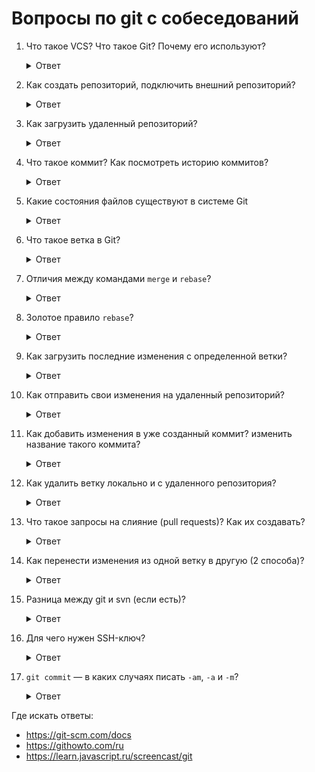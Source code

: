 # Вопросы по git с собеседований

1. Что такое VCS? Что такое Git? Почему его используют?

    <details>
      <summary>Ответ</summary>
      Version Control System (система контроля версий) — программное обеспечение для облегчения работы с изменяющейся информацией.

      https://ru.wikipedia.org/wiki/Система_управления_версиями

      Git — распределённая система контроля версий, которая даёт возможность разработчикам отслеживать изменения в файлах и работать совместно с другими разработчиками.

      Подход Git к хранению данных больше похож на набор снимков миниатюрной файловой системы. При каждом сохранении состояния своего проекта в Git, система запоминает, как выглядит каждый файл в этот момент, и сохраняет ссылку на этот снимок.
    </details>

1. Как создать репозиторий, подключить внешний репозиторий?

    <details>
      <summary>Ответ</summary>
      На примере пользователя `username`, создавшего репозиторий `project` на Гитхабе.

      ```
      git init
      git add <cписок файлов>
      git commit -m "first commit"
      git remote add origin git@github.com:username/project.git
      git push -u origin master
      ```
    </details>

1. Как загрузить удаленный репозиторий?

    <details>
      <summary>Ответ</summary>
      ```
      git clone git@github.com:username/project.git
      ```
    </details>

1. Что такое коммит? Как посмотреть историю коммитов?

    <details>
      <summary>Ответ</summary>
      Коммит — подтверждение изменений.

      История коммитов

      ```
      git log
      ```

      https://git-scm.com/book/ru/v2/Основы-Git-Просмотр-истории-коммитов
    </details>

1. Какие состояния файлов существуют в системе Git

    <details>
      <summary>Ответ</summary>
      В Git'е файлы могут находиться в одном из трёх состояний: зафиксированном, изменённом и подготовленном. "Зафиксированный" значит, что файл уже сохранён в вашей локальной базе. К изменённым относятся файлы, которые поменялись, но ещё не были зафиксированы. Подготовленные файлы — это изменённые файлы, отмеченные для включения в следующий коммит.

      Таким образом, в проектах, использующих Git, есть три части: каталог Git'а (Git directory), рабочий каталог (working directory) и область подготовленных файлов (staging area).
    </details>

1. Что такое ветка в Git?

    <details>
      <summary>Ответ</summary>
      Организованная система ссылок на коммиты.

      Ветка по умолчанию в Git'е называется `master`. Когда вы создаёте коммиты на начальном этапе, вам дана ветка `master`, указывающая на последний сделанный коммит. При каждом новом коммите она сдвигается вперёд автоматически.

      Ответвление от основной ветки осуществляется для работы с определенной фичей.
    </details>

1. Отличия между командами `merge` и `rebase`?

    <details>
      <summary>Ответ</summary>
      В Git'е есть два способа включить изменения из одной ветки в другую: `merge` (слияние) и `rebase` (перемещение).

      * `merge`

      Это более простая команда.

      Git создаёт новый снимок состояния, который является результатом трёхходового слияния, и автоматически создаёт новый коммит, который указывает на этот новый снимок состояния. Такой коммит называют коммит-слияние, так как он является особенным из-за того, что имеет больше одного предка.

      * `rebase`

      В этом случае находится общий предок для двух веток (на которой вы находитесь сейчас и на которую вы выполняете перемещение); для каждого из коммитов в текущей ветке берётся его дельта и сохраняется во временный файл; текущая ветка устанавливается на тот же коммит, что и ветка, на которую выполняется перемещение; и, наконец, одно за другим применяются все изменения. Таким образом, все коммиты переписываются с новыми значениями хешей.

      При этом история коммитов становится более аккуратной и красивой. Она выглядит как линейная последовательность коммитов, когда в действительности она выполнялась параллельно.

      https://git-scm.com/book/ru/v1/Ветвление-в-Git-Перемещение
    </details>

1. Золотое правило `rebase`?

    <details>
      <summary>Ответ</summary>
      Не перемещайте коммиты, которые вы уже отправили в публичный репозиторий.

      Если вы будете следовать этому указанию, всё будет хорошо. Если нет — люди возненавидят вас, вас будут презирать ваши друзья и семья.

      Правило вытекает из свойства `rebase` переписывать историю коммитов.
    </details>

1. Как загрузить последние изменения с определенной ветки?

    <details>
      <summary>Ответ</summary>
      ```
      git pull --rebase
      ```
    </details>

1. Как отправить свои изменения на удаленный репозиторий?

    <details>
      <summary>Ответ</summary>
      ```
      git add <cписок файлов>
      git commit -m "Commit message"
      git push
      ```
    </details>

1. Как добавить изменения в уже созданный коммит? изменить название такого коммита?

    <details>
      <summary>Ответ</summary>

      ```
      git add <cписок файлов>
      git commit --amend`
      ```
    </details>

1. Как удалить ветку локально и с удаленного репозитория?

    <details>
      <summary>Ответ</summary>

      ```
      git branch -d new-branch
      git branch -d origin new-branch
      git push origin :new-branch
      ```
    </details>

1. Что такое запросы на слияние (pull requests)? Как их создавать?

    <details>
      <summary>Ответ</summary>
      Удобная система взаимодействия между автором внесения изменений и хозяином репозитория, позволяющая обсуждать изменения и вносить правки по их ходу.

      https://www.youtube.com/watch?v=M7ZYkjOWr6g

      https://www.youtube.com/watch?v=Wz7RDh6CylI
    </details>

1. Как перенести изменения из одной ветку в другую (2 способа)?

    <details>
      <summary>Ответ</summary>
      Использовать cherry-pick

      https://www.youtube.com/watch?v=BP53rBf1PUE

      https://www.youtube.com/watch?v=-fDa6ntlBXg

      Второй способ немного сложнее, нужно сделать ответвление и затем смержить в обе ветки код.
    </details>

1. Разница между git и svn (если есть)?

    <details>
      <summary>Ответ</summary>
      Главное отличие Git от Subversion заключается в том, что Git — распределенная система контроля версий.
      
      * Сервер вообще не нужен. Можно работать локально.
      * В отличие от Subversion, если сервер с «главным» репозиторием, куда пушат свои изменения все разработчики 
      (хотя формально в Git нет никакого «главного» репозитория), вдруг прилег — ничего страшного. Делаем коммиты в 
      локальный репозиторий и ждем, когда сервер вернется.
      * Git дает нам нормальное шифрование «из коробки», безо всяких танцев с бубнами, как в случае с Subversion.
      * Git не раскидывает по каталогам служебную информацию (файл «.svn»?), вместо этого она хранится только в корне
       репозитория.
    </details>
1. Для чего нужен SSH-ключ?

    <details>
      <summary>Ответ</summary>
      SSH-ключи используются для облегчённой авторизации на различных сервисах.

      SSH-ключ состоит из двух частей

      * id_rsa — закрытая часть, которая должна быть доступна только вам, ни кому и ни когда нельзя давать к ней доступ, этот файл можно переносить с компа на ком. так чтобы был у вас был только 1 ключ, но тут свои риски, например у вас в одном месте кто-то получил доступ к $HOME, следовательно все ваши акаунты потенциально взломали
      * id_rsa.pub — открытая часть, бесполезна без закрытой, её можно показывать всем, можно даже повесить на своём сайте, чтобы желающие дать вам доступ на свой сервер могли быстро добавить ваш открытый ключ в файл `~/.ssh/authorized_keys`.
    </details>

1. `git commit` — в каких случаях писать `-am`, `-a` и `-m`?

    <details>
      <summary>Ответ</summary>
      Создание коммита с сообщением (**m**essage) для файлов, находящихся в staging area, которые предварительно туда добавлены:

      ```
      git add some.file
      git commit -m "Your message here"
      ```

      Создание коммита для индексированных (отслеживаемых) файлов **а**втоматически (без предварительной команды `add`). Новые файлы в коммит не попадут:

      ```
      git commit -a -m "Your message here"
      ```

      Можно просто

      ```
      git commit -am "Your message here"
      ```
    </details>

Где искать ответы:

* https://git-scm.com/docs
* https://githowto.com/ru
* https://learn.javascript.ru/screencast/git
